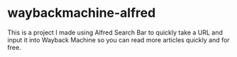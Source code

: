 # waybackmachine-alfred
This is a project I made using Alfred Search Bar to quickly take a URL and input it into Wayback Machine so you can read more articles quickly and for free.
